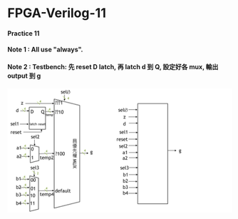 # FPGA-Verilog-11
#### Practice 11
#### Note 1 : All use "always".
#### Note 2 : Testbench: 先 reset D latch, 再 latch d 到 Q, 設定好各 mux, 輸出 output 到 g
![image](https://github.com/JoanMCHuang/FPGA-Verilog-11/blob/main/11.png)

